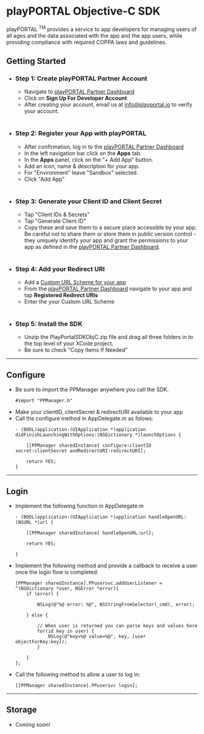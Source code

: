 # <b>playPORTAL Objective-C SDK</b></br>
playPORTAL <sup>TM</sup> provides a service to app developers for managing users of all ages and the data associated with the app and the app users, while providing compliance with required COPPA laws and guidelines.


## Getting Started

* ### <b>Step 1:</b> Create playPORTAL Partner Account

	* Navigate to [playPORTAL Partner Dashboard](https://partner.iokids.net)
	* Click on <b>Sign Up For Developer Account</b>
	* After creating your account, email us at [info@playportal.io](mailto:info@playportal.io?subject=Developer%20Sandbox%20Access%20Request) to verify your account.
  </br>

* ### <b>Step 2:</b> Register your App with playPORTAL

	* After confirmation, log in to the [playPORTAL Partner Dashboard](https://partner.iokids.net)
	* In the left navigation bar click on the <b>Apps</b> tab.
	* In the <b>Apps</b> panel, click on the "+ Add App" button.
	* Add an icon, name & description for your app.
	* For "Environment" leave "Sandbox" selected.
	* Click "Add App"
  </br>

* ### <b>Step 3:</b> Generate your Client ID and Client Secret

	* Tap "Client IDs & Secrets"
	* Tap "Generate Client ID"
	* Copy these and save them to a secure place accessible by your app. Be careful not to share them or store them in public version control - they uniquely identify your app and grant the permissions to your app as defined in the [playPORTAL Partner Dashboard](https://partner.iokids.net).
  </br>

* ### <b>Step 4:</b> Add your Redirect URI

	* Add a [Custom URL Scheme for your app](https://developer.apple.com/documentation/uikit/core_app/communicating_with_other_apps_using_custom_urls?language=objc)
	* From the [playPORTAL Partner Dashboard](https://partner.iokids.net) navigate to your app and tap <b>Registered Redirect URIs</b>
	* Enter the your Custom URL Scheme
  </br>

* ### <b>Step 5:</b> Install the SDK
	* Unzip the PlayPortalSDKObjC.zip file and drag all three folders in to the top level of your XCode project.
	* Be sure to check "Copy Items If Needed"

---
## Configure
* Be sure to import the PPManager anywhere you call the SDK.
	```
	#import "PPManager.h"
	```
* Make your clientID, clientSecret & redirectURI available to your app
* Call the configure method in AppDelegate.m as folows:
	```
	- (BOOL)application:(UIApplication *)application didFinishLaunchingWithOptions:(NSDictionary *)launchOptions {

		[[PPManager sharedInstance] configure:clientID secret:clientSecret andRedirectURI:redirectURI];

		return YES;
	}
	```
---
## Login
* Implement the following function in AppDelegate.m
	```
	- (BOOL)application:(UIApplication *)application handleOpenURL:(NSURL *)url {

		[[PPManager sharedInstance] handleOpenURL:url];

		return YES;

	}
	```
* Implement the following method and provide a callback to receive a user once the login flow is completed:
	```
	[PPManager sharedInstance].PPusersvc.addUserListener = ^(NSDictionary *user, NSError *error){
		if (error) {

			NSLog(@"%@ error: %@", NSStringFromSelector(_cmd), error);

		} else {

			// When user is returned you can parse keys and values here
			for(id key in user) {
				NSLog(@"key=%@ value=%@", key, [user objectForKey:key]);
			}

		}
	};
	```
* Call the following method to allow a user to log in:
	```
	[[PPManager sharedInstance].PPusersvc login];
	```
---
## Storage
* Coming soon!
